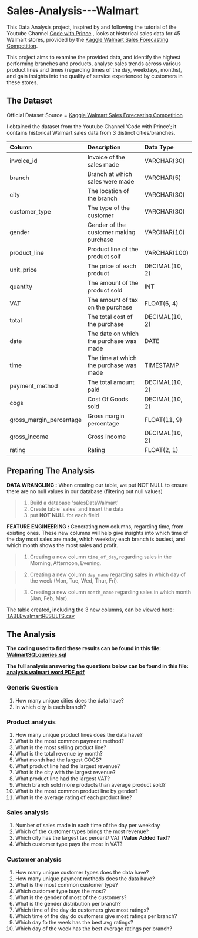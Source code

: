 # Sales-Analysis---Walmart

This Data Analysis project, inspired by and following the tutorial of the Youtube Channel [Code with Prince](https://www.youtube.com/watch?v=36fBGMT0tuE) , looks at historical sales data for 45 Walmart stores, provided by the [Kaggle Walmart Sales Forecasting Competition](https://www.kaggle.com/c/walmart-recruiting-store-sales-forecasting).

This project aims to examine the provided data, and identify the highest performing branches and products, analyse sales trends across various product lines and times (regarding times of the day, weekdays, months), and gain insights into the quality of service experienced by customers in these stores. 

## The Dataset
Official Dataset Source = [Kaggle Walmart Sales Forecasting Competition](https://www.kaggle.com/c/walmart-recruiting-store-sales-forecasting)

I obtained the dataset from the Youtube Channel 'Code with Prince'; it contains historical Walmart sales data from 3 distinct cities/branches. 

| Column                  | Description                             | Data Type      |
| :---------------------- | :-------------------------------------- | :------------- |
| invoice_id              | Invoice of the sales made               | VARCHAR(30)    |
| branch                  | Branch at which sales were made         | VARCHAR(5)     |
| city                    | The location of the branch              | VARCHAR(30)    |
| customer_type           | The type of the customer                | VARCHAR(30)    |
| gender                  | Gender of the customer making purchase  | VARCHAR(10)    |
| product_line            | Product line of the product solf        | VARCHAR(100)   |
| unit_price              | The price of each product               | DECIMAL(10, 2) |
| quantity                | The amount of the product sold          | INT            |
| VAT                 | The amount of tax on the purchase       | FLOAT(6, 4)    |
| total                   | The total cost of the purchase          | DECIMAL(10, 2) |
| date                    | The date on which the purchase was made | DATE           |
| time                    | The time at which the purchase was made | TIMESTAMP      |
| payment_method                 | The total amount paid                   | DECIMAL(10, 2) |
| cogs                    | Cost Of Goods sold                      | DECIMAL(10, 2) |
| gross_margin_percentage | Gross margin percentage                 | FLOAT(11, 9)   |
| gross_income            | Gross Income                            | DECIMAL(10, 2) |
| rating                  | Rating                                  | FLOAT(2, 1)    |

## Preparing The Analysis
**DATA WRANGLING :** When creating our table, we put NOT NULL to ensure there are no null values in our database (filtering out null values)
> 1. Build a database 'salesDataWalmart'
> 2. Create table 'sales' and insert the data
> 3. put **NOT NULL** for each field

**FEATURE ENGINEERING :** Generating new columns, regarding time, from existing ones. These new columns will help give insights into which time of the day most sales are made, which weekday each branch is busiest, and which month shows the most sales and profit.
> 1. Creating a new column `time_of_day`, regarding sales in the Morning, Afternoon, Evening. 

> 2. Creating a new column `day_name` regarding sales in which day of the week (Mon, Tue, Wed, Thur, Fri). 

> 3. Creating a new column `month_name` regarding sales in which month (Jan, Feb, Mar).

The table created, including the 3 new columns, can be viewed here: [TABLEwalmartRESULTS.csv](https://github.com/03LimbuA/Sales-Analysis---Walmart/blob/main/TABLEwalmartRESULTS.csv)

## The Analysis
**The coding used to find these results can be found in this file: [WalmartSQLqueries.sql](https://github.com/03LimbuA/Sales-Analysis---Walmart/blob/main/WalmartSQLqueries.sql)**

**The full analysis answering the questions below can be found in this file: [analysis walmart word PDF.pdf](https://github.com/03LimbuA/Sales-Analysis---Walmart/blob/main/analysis%20walmart%20word%20PDF.pdf)**

### Generic Question
1. How many unique cities does the data have?
2. In which city is each branch?

### Product analysis
1. How many unique product lines does the data have?
2. What is the most common payment method?
3. What is the most selling product line?
4. What is the total revenue by month?
5. What month had the largest COGS?
6. What product line had the largest revenue?
5. What is the city with the largest revenue?
6. What product line had the largest VAT?
7. Which branch sold more products than average product sold?
8. What is the most common product line by gender?
9. What is the average rating of each product line?

### Sales analysis
1. Number of sales made in each time of the day per weekday
2. Which of the customer types brings the most revenue?
3. Which city has the largest tax percent/ VAT (**Value Added Tax**)?
4. Which customer type pays the most in VAT?

### Customer analysis 

1. How many unique customer types does the data have?
2. How many unique payment methods does the data have?
3. What is the most common customer type?
4. Which customer type buys the most?
5. What is the gender of most of the customers?
6. What is the gender distribution per branch?
7. Which time of the day do customers give most ratings?
8. Which time of the day do customers give most ratings per branch?
9. Which day fo the week has the best avg ratings?
10. Which day of the week has the best average ratings per branch?



